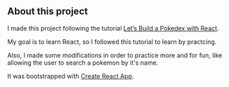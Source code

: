 ## About this project

I made this project following the tutorial [Let’s Build a Pokedex with React](https://blog.cloudboost.io/lets-build-a-pokedex-with-react-part-1-e1ba0b9387a7).

My goal is to learn React, so I followed this tutorial to learn by practcing.

Also, I made some modifications in order to practice more and for fun, like allowing the user to search a pokemon by it's name.

It was bootstrapped with [Create React App](https://github.com/facebook/create-react-app).
